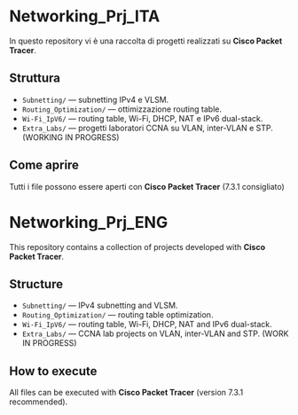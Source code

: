 # Networking_Prj_ITA

In questo repository vi è una raccolta di progetti realizzati su **Cisco Packet Tracer**.  

## Struttura
- `Subnetting/` — subnetting IPv4 e VLSM.
- `Routing_Optimization/` — ottimizzazione routing table.
- `Wi-Fi_IpV6/` — routing table, Wi-Fi, DHCP, NAT e IPv6 dual-stack.
- `Extra_Labs/` — progetti laboratori CCNA su VLAN, inter-VLAN e STP. (WORKING IN PROGRESS)

## Come aprire
Tutti i file possono essere aperti con **Cisco Packet Tracer** (7.3.1 consigliato)

# Networking_Prj_ENG

This repository contains a collection of projects developed with **Cisco Packet Tracer**.  

## Structure
- `Subnetting/` — IPv4 subnetting and VLSM.
- `Routing_Optimization/` — routing table optimization.
- `Wi-Fi_IpV6/` — routing table, Wi-Fi, DHCP, NAT and IPv6 dual-stack.
- `Extra_Labs/` — CCNA lab projects on VLAN, inter-VLAN and STP. (WORK IN PROGRESS)

## How to execute
All files can be executed with **Cisco Packet Tracer** (version 7.3.1 recommended).
